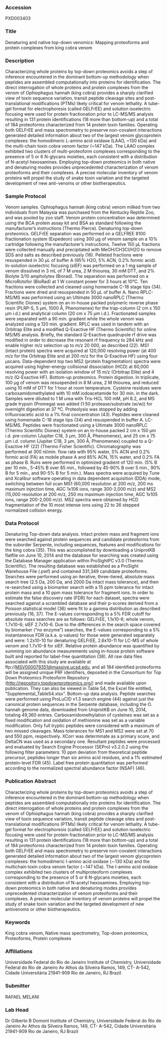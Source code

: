 ### Accession
PXD003403

### Title
Denaturing and native top-down venomics:  Mapping proteoforms and protein complexes from king cobra venom

### Description
Characterizing whole proteins by top-down proteomics avoids a step of inference encountered in the dominant bottom-up methodology when peptides are assembled computationally into proteins for identification. The direct interrogation of whole proteins and protein complexes from the venom of Ophiophagus hannah (king cobra) provides a sharply clarified view of toxin sequence variation, transit peptide cleavage sites and post-translational modifications (PTMs) likely critical for venom lethality. A tube-gel format for electrophoresis (called GELFrEE) and solution isoelectric focusing were used for protein fractionation prior to LC-MS/MS analysis resulting in 131 protein identifications (18 more than bottom-up) and a total of 184 proteoforms characterized from 14 protein toxin families. Operating both GELFrEE and mass spectrometry to preserve non-covalent interactions generated detailed information about two of the largest venom glycoprotein complexes: the homodimeric L-amino acid oxidase (LAAO, ~130 kDa) and the multi-chain toxin cobra venom factor (~147 kDa). The LAAO complex exhibited two clusters of multi-proteoform complexes corresponding to the presence of 5 or 6 N-glycans moieties, each consistent with a distribution of N-acetyl hexosamines. Employing top-down proteomics in both native and denaturing modes provides unprecedented characterization of venom proteoforms and their complexes. A precise molecular inventory of venom proteins will propel the study of snake toxin variation and the targeted development of new anti-venoms or other biotherapeutics.

### Sample Protocol
Venom samples. Ophiophagus hannah (king cobra) venom milked from two individuals from Malaysia was purchased from the Kentucky Reptile Zoo, and was pooled by zoo staff. Venom protein concentration was determined using the BCA protein assay kit and BSA as standard following the manufacturer’s instructions (Thermo Pierce). Denaturing top-down proteomics. GELFrEE separation was performed on a GELFREE 8100 fractionation system (Expedeon) using 300 µg of venom sample on a 10% cartridge following the manufacturer’s instructions. Twelve 150 μL fractions were collected manually and precipitated with MeOH/CH3Cl/H2O to remove SDS and salts as described previously (16). Pelleted fractions were resuspended in 30 μL of buffer A (95% H2O, 5% ACN, 0.2% formic acid). In-solution isoelectric focusing (sIEF) was performed on a 1 mg sample of venom dissolved in 3 mL of 7 M urea, 2 M thiourea, 30 mM DTT, and 2% Biolyte 3/10 ampholytes (Biorad). The separation was performed on a MicroRotofor (BioRad) at 1 W constant power for 3 hours at 10°C. Ten fractions were collected and cleaned using homemade C-18 stage tips (34). Fractions were dried and resuspended in 50 μL of buffer A. Nano RPLC-MS/MS was performed using an Ultimate 3000 nanoRPLC (Thermo Scientific Dionex) system on an in-house packed polymeric reverse phase resin (PLRP-S, 5 μm, 1000 Å, Phenomenex) for the trap-column (2 cm x 150 μm i.d.) and analytical column (20 cm x 75 μm i.d.). Fractionated samples were separated with a 90 min. gradient while the whole venom was analyzed using a 120 min. gradient. RPLC was used in tandem with an Orbitrap Elite and a modified Q-Exactive HF (Thermo Scientific) for online MS/MS analysis. Briefly, the standard Q-Exactive quadrupole rf drive was modified in order to decrease the resonant rf frequency to 284 kHz and enable higher m/z selection up to m/z 20 000, as described (22).  MS1 (intact protein) spectra were acquired at 120,000 resolving power (at 400 m/z for the Orbitrap Elite and at 200 m/z for the Q-Exactive HF) using four µscans. Data-dependent top two MS2 (protein fragmentation) spectra were acquired using higher-energy collisional dissociation (HCD) at 60,000 resolving power with an isolation window of 15 m/z (Orbitrap Elite) and 4 m/z (Q-Exactive HF). Bottom-up proteomics. Protein digestion. In triplicate, 100 μg of venom was resuspended in 8 M urea, 2 M thiourea, and reduced using 10 mM of DTT for 1 hour at room temperature. Cysteine residues were carboxamidomethylated with 10 mM iodoacetamide for 30 min. in the dark. Samples were diluted to 1 M urea with Tris-HCL 100 mM, pH 8.2, and MS grade trypsin (Promega) was added (1:50 protease/substrate (w/w)) for overnight digestion at 37 ºC. Proteolysis was stopped by adding trifluoroacetic acid to a 1% final concentration (43). Peptides were cleaned using homemade C-18 stage tips (34) and resuspended in buffer A. LC-MS/MS. Peptides were fractionated using a Ultimate 3000 nanoRPLC (Thermo Scientific Dionex) system on an in-house packed 2 cm x 150 μm i.d. pre-column (Jupiter C18, 3 μm, 300 Å, Phenomenex), and 25 cm x 75 μm i.d. column (Jupiter C18, 3 μm, 300 Å, Phenomenex) coupled to a Q-Exactive HF (22) (Thermo Fisher Scientific). Chromatography was performed at 300 nl/min. flow rate with 95% water, 5% ACN and 0.2% formic acid (FA) as mobile phase A and 85% ACN, 15% water, and 0.2% FA as phase B. Runs were performed in optimized gradient of 120 min. (5% B per 10 min., 5-45% B over 85 min., followed by 45-90% B over 5 min., 90% B for 5 min., and 90-5% B for 5 min.). Mass spectra were acquired by Tune and Xcalibur software operating in data dependent acquisition (DDA) mode, switching between full scan MS1 (60,000 resolution at 200 m/z, 200 ms maximum injection time, AGC 1x106 ions, range 300-2,000 m/z) and MS2 (15,000 resolution at 200 m/z, 250 ms maximum injection time, AGC 1x105 ions, range 200-2,000 m/z). MS2 spectra were obtained by HCD fragmentation of the 10 most intense ions using 22 to 26 stepped normalized collision energy.

### Data Protocol
Denaturing Top-down data analysis. Intact protein mass and fragment ions were searched against protein sequences and candidate proteoforms from the suborder Serpente, including sequences, features and modifications for the king cobra (35). This was accomplished by downloading a UniprotKB flatfile on June 10, 2014 and the database for searching was created using the Database Manager application within ProSightPC v3.0 (Thermo Scientific). The resulting database was established as a ProSight Warehouse File (.pwf) and contained 331,349 candidate proteoforms. Searches were performed using an iterative, three-tiered, absolute mass search tree (2.5 Da, 200 Da, and 2000 Da intact mass tolerance), and then re-searched using a biomarker search with a 15 ppm tolerance for intact protein mass and a 10 ppm mass tolerance for fragment ions. In order to estimate the false discovery rate (FDR) for each dataset, spectra were searched against a scrambled database and their p-scores derived from a Poisson statistical model (36) were fit to a gamma distribution as described previously (16, 37). The E-values corresponding to a 5% FDR cutoff for absolute mass searches are as follows: GELFrEE, 1.1x10-6; whole venom, 1.7x10-6; sIEF 2.7x10-6. Due to the differences in the search space covered by biomarker (“no enzyme”) searches, the E-values corresponding to a 5% instantaneous FDR (a.k.a. q-values) for those were generated separately and were: 1.2x10-10 for denaturing GELFrEE, 2.6x10-11 for LC-MS of whole venom and 1.7x10-8 for sIEF. Relative protein abundance was quantified by summing ion abundance measurements using in-house protein software built and reported for label-free quantitation (38). All raw data files associated with this study are available at ftp://MSV000079351@massive.ucsd.edu, and all 184 identified proteoforms will be assigned unique PRF identifiers, deposited in the Consortium for Top Down Proteomics Proteoform Repository (http://repository.topdownproteomics.org/) and made available upon publication. They can also be viewed in Table S4, the Excel file entitled, “Supplemental_TableS4.xlsx”. Bottom-up data analysis. Peptide searches were performed using ProLuCID v1.3 search engine (44) against just the canonical protein sequences in the Serpente database, including the O. hannah genome data, downloaded from UniprotKB on June 10, 2014, totaling 49,360 entries. Carboxamidomethylation of cysteines was set as a fixed modification and oxidation of methionine was set as a variable modification. Only full tryptic peptides were considered with a maximum of two missed cleavages. Mass tolerances for MS1 and MS2 were set at 70 and 550 ppm, respectively. XCorr was determinate as a primary score, and DeltaCN was used as a secondary one. Resultant peptides were processed and evaluated by Search Engine Processor (SEPro) v3.2.0.2 using the following filter parameters: 10 ppm deviation from theoretical peptide precursor, peptides longer than six amino acid residues, and a 1% estimated protein-level FDR (45). Label free protein quantitation was performed according to the normalized spectral abundance factor (NSAF) (46).

### Publication Abstract
Characterizing whole proteins by top-down proteomics avoids a step of inference encountered in the dominant bottom-up methodology when peptides are assembled computationally into proteins for identification. The direct interrogation of whole proteins and protein complexes from the venom of Ophiophagus hannah (king cobra) provides a sharply clarified view of toxin sequence variation, transit peptide cleavage sites and post-translational modifications (PTMs) likely critical for venom lethality. A tube-gel format for electrophoresis (called GELFrEE) and solution isoelectric focusing were used for protein fractionation prior to LC-MS/MS analysis resulting in 131 protein identifications (18 more than bottom-up) and a total of 184 proteoforms characterized from 14 protein toxin families. Operating both GELFrEE and mass spectrometry to preserve non-covalent interactions generated detailed information about two of the largest venom glycoprotein complexes: the homodimeric l-amino acid oxidase (&#x223c;130 kDa) and the multichain toxin cobra venom factor (&#x223c;147 kDa). The l-amino acid oxidase complex exhibited two clusters of multiproteoform complexes corresponding to the presence of 5 or 6 N-glycans moieties, each consistent with a distribution of N-acetyl hexosamines. Employing top-down proteomics in both native and denaturing modes provides unprecedented characterization of venom proteoforms and their complexes. A precise molecular inventory of venom proteins will propel the study of snake toxin variation and the targeted development of new antivenoms or other biotherapeutics.

### Keywords
King cobra venom, Native mass spectrometry, Top-down proteomics, Proteoforms, Protein complexes

### Affiliations
Universidade Federal do Rio de Janeiro
Institute of Chemistry, Universidade Federal do Rio de Janeiro Av Athos da Silveira Ramos, 149, CT- A-542, Cidade Universitária 21941-909 Rio de Janeiro, RJ Brazil

### Submitter
RAFAEL MELANI

### Lab Head
Dr Gilberto B Domont
Institute of Chemistry, Universidade Federal do Rio de Janeiro Av Athos da Silveira Ramos, 149, CT- A-542, Cidade Universitária 21941-909 Rio de Janeiro, RJ Brazil


